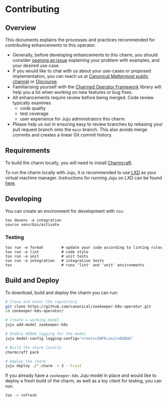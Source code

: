 # Contributing

## Overview

This documents explains the processes and practices recommended for contributing enhancements to this operator.

- Generally, before developing enhancements to this charm, you should consider [opening an issue](https://github.com/canonical/zookeeper-operator/issues) explaining your problem with examples, and your desired use case.
- If you would like to chat with us about your use-cases or proposed implementation, you can reach us at [Canonical Mattermost public channel](https://chat.charmhub.io/charmhub/channels/charm-dev) or [Discourse](https://discourse.charmhub.io/).
- Familiarising yourself with the [Charmed Operator Framework](https://juju.is/docs/sdk) library will help you a lot when working on new features or bug fixes.
- All enhancements require review before being merged. Code review typically examines
  - code quality
  - test coverage
  - user experience for Juju administrators this charm.
- Please help us out in ensuring easy to review branches by rebasing your pull request branch onto the `main` branch. This also avoids merge commits and creates a linear Git commit history.

## Requirements

To build the charm locally, you will need to install [Charmcraft](https://juju.is/docs/sdk/install-charmcraft).

To run the charm locally with Juju, it is recommended to use [LXD](https://linuxcontainers.org/lxd/introduction/) as your virtual machine manager. Instructions for running Juju on LXD can be found [here](https://juju.is/docs/olm/lxd).

## Developing

You can create an environment for development with `tox`:

```shell
tox devenv -e integration
source venv/bin/activate
```

### Testing

```shell
tox run -e format        # update your code according to linting rules
tox run -e lint          # code style
tox run -e unit          # unit tests
tox run -e integration   # integration tests
tox                      # runs 'lint' and 'unit' environments
```

## Build and Deploy

To download, build and deploy the charm you can run:

```bash
# Clone and enter the repository
git clone https://github.com/canonical/zookeeper-k8s-operator.git
cd zookeeper-k8s-operator/

# Create a working model
juju add-model zookeeper-k8s

# Enable DEBUG logging for the model
juju model-config logging-config="<root>=INFO;unit=DEBUG"

# Build the charm locally
charmcraft pack

# Deploy the charm
juju deploy ./*.charm -n 3 --trust
```

If you already have a `zookeeper-k8s` Juju model in place and would like to deploy a fresh build of the charm, as well as a toy client for testing, you can run:

```bash
tox -e refresh
```
